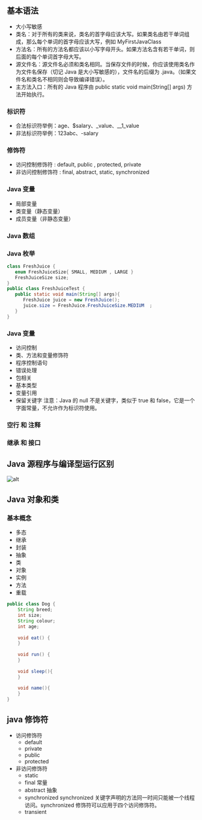 ## 基本语法

- 大小写敏感
- 类名：对于所有的类来说，类名的首字母应该大写。如果类名由若干单词组成，那么每个单词的首字母应该大写，例如 MyFirstJavaClass
- 方法名：所有的方法名都应该以小写字母开头。如果方法名含有若干单词，则后面的每个单词首字母大写。
- 源文件名：源文件名必须和类名相同。当保存文件的时候，你应该使用类名作为文件名保存（切记 Java 是大小写敏感的），文件名的后缀为 .java。（如果文件名和类名不相同则会导致编译错误）。
- 主方法入口：所有的 Java 程序由 public static void main(String[] args) 方法开始执行。

### 标识符

- 合法标识符举例：age、$salary、_value、__1_value
- 非法标识符举例：123abc、-salary

### 修饰符

- 访问控制修饰符 : default, public , protected, private
- 非访问控制修饰符 : final, abstract, static, synchronized

### Java 变量

- 局部变量
- 类变量（静态变量）
- 成员变量（非静态变量）

### Java 数组

### Java 枚举

```java
class FreshJuice {
   enum FreshJuiceSize{ SMALL, MEDIUM , LARGE }
   FreshJuiceSize size;
}
public class FreshJuiceTest {
   public static void main(String[] args){
      FreshJuice juice = new FreshJuice();
      juice.size = FreshJuice.FreshJuiceSize.MEDIUM  ;
   }
}
```

### Java 变量

- 访问控制
- 类、方法和变量修饰符
- 程序控制语句
- 错误处理
- 包相关
- 基本类型
- 变量引用
- 保留关键字
  注意：Java 的 null 不是关键字，类似于 true 和 false，它是一个字面常量，不允许作为标识符使用。

### 空行 和 注释

### 继承 和 接口

## Java 源程序与编译型运行区别

![alt](https://www.runoob.com/wp-content/uploads/2013/12/ZSSDMld.png)

## Java 对象和类

### 基本概念

- 多态
- 继承
- 封装
- 抽象
- 类
- 对象
- 实例
- 方法
- 重载

```java
public class Dog {
    String breed;
    int size;
    String colour;
    int age;
 
    void eat() {
    }
 
    void run() {
    }
 
    void sleep(){
    }
 
    void name(){
    }
}
```

## java 修饰符

- 访问修饰符
    - default
    - private
    - public
    - protected
- 非访问修饰符
    - static
    - final 常量
    - abstract 抽象
    - synchronized synchronized 关键字声明的方法同一时间只能被一个线程访问。synchronized 修饰符可以应用于四个访问修饰符。
    - transient 



    




































